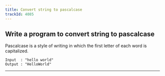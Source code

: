 ```yaml
---
title: Convert string to pascalcase
trackId: 4085
---
```


## Write a program to convert string to pascalcase

Pascalcase is a style of writing in which the first letter of each word is capitalized.

```
Input  : "hello world"
Output : "HelloWorld"
```

---
